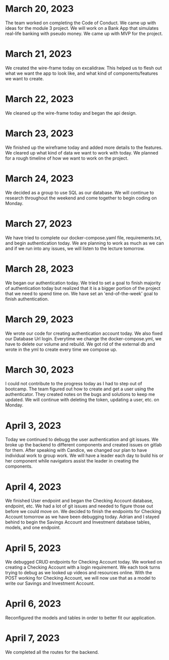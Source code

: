 # March 20, 2023
The team worked on completing the Code of Conduct. We came up with ideas for the module 3 project.
We will work on a Bank App that simulates real-life banking with pseudo money.
We came up with MVP for the project.


# March 21, 2023
We created the wire-frame today on excalidraw. This helped us to flesh out what we want the app to look like,
and what kind of components/features we want to create.


# March 22, 2023
We cleaned up the wire-frame today and began the api design.


# March 23, 2023
We finished up the wireframe today and added more details to the features. We cleared up what kind of data we want to work with today.
We planned for a rough timeline of how we want to work on the project.


# March 24, 2023
We decided as a group to use SQL as our database. We will continue to research throughout the weekend and come together to begin coding on Monday.


# March 27, 2023
We have tried to complete our docker-compose.yaml file, requirements.txt, and begin authentication today. We are planning to work as much as we can and if we run into any issues, we will listen to the lecture tomorrow.


# March 28, 2023
We began our authentication today. We tried to set a goal to finish majority of authentication today but realized that it is a bigger portion of the project that we need to spend time on. We have set an 'end-of-the-week' goal to finish authentication.


# March 29, 2023
We wrote our code for creating authentication account today. We also fixed our Database Url login. Everytime we change the docker-compose.yml, we have to delete our volume and rebuild. We got rid of the external db and wrote in the yml to create every time we compose up.


# March 30, 2023
I could not contribute to the progress today as I had to step out of bootcamp. The team figured out how to create and get a user using the authenticator. They created notes on the bugs and solutions to keep me updated. We will continue with deleting the token, updating a user, etc. on Monday.


# April 3, 2023
Today we continued to debugg the user authentication and git issues. We broke up the backend to different components and created issues on gitlab for them. After speaking with Candice, we changed our plan to have individual work to group work. We will have a leader each day to build his or her component while navigators assist the leader in creating the components.


# April 4, 2023
We finished User endpoint and began the Checking Account database, endpoint, etc. We had a lot of git issues and needed to figure those out before we could move on. We decided to finish the endpoints for Checking Account tomorrow as we have been debugging today. Adrian and I stayed behind to begin the Savings Account and Investment database tables, models, and one endpoint.

# April 5, 2023
We debugged CRUD endpoints for Checking Account today. We worked on creating a Checking Account with a login requirement. We each took turns trying to debug as we looked up videos and resources online. With the POST working for Checking Account, we will now use that as a model to write our Savings and Investment Account.


# April 6, 2023
Reconfigured the models and tables in order to better fit our application.


# April 7, 2023
We completed all the routes for the backend. 

